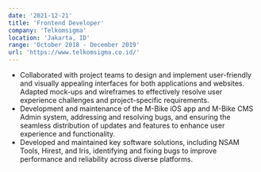 ```yaml
---
date: '2021-12-21'
title: 'Frontend Developer'
company: 'Telkomsigma'
location: 'Jakarta, ID'
range: 'October 2018 - December 2019'
url: 'https://www.telkomsigma.co.id/'
---
```


- Collaborated with project teams to design and implement user-friendly and visually appealing interfaces for both applications and websites. Adapted mock-ups and wireframes to effectively resolve user experience challenges and project-specific requirements.
- Development and maintenance of the M-Bike iOS app and M-Bike CMS Admin system, addressing and resolving bugs, and ensuring the seamless distribution of updates and features to enhance user experience and functionality.
- Developed and maintained key software solutions, including NSAM Tools, Hirest, and Iris, identifying and fixing bugs to improve performance and reliability across diverse platforms.
